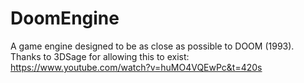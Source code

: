 # DoomEngine
A game engine designed to be as close as possible to DOOM (1993).
Thanks to 3DSage for allowing this to exist:
https://www.youtube.com/watch?v=huMO4VQEwPc&t=420s
